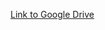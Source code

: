 [Link to Google Drive](https://drive.google.com/drive/folders/1k4SAibtqbAX1g5UfNOU-AY4-JgoSU9qH?usp=drive_link)
